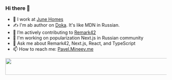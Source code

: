 ### Hi there 👋

- 🔭 I work at [June Homes](https://junehomes.com)  
- ✍️ I'm ab author on [Doka](http://doka.guide/). It's like MDN in Russian.
- 🔬 I’m actively contributing to [Remark42](https://remark42.com)
- 🎤 I'm working on popularization Next.js in Russian community
- 💬 Ask me about Remark42, Next.js, React, and TypeScript
- 📫 How to reach me: [Pavel.Mineev.me](https://pavel.mineev.me) 

<a href="https://github.com/akellbl4/spotify-badge">
<img src="https://spotify-badge.vercel.app/api/now-playing" width="540" height="52">
</a>
